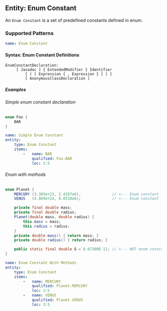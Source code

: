 ## Entity: Enum Constant

An `Enum Constant` is a set of predefined constants defined in enum.

### Supported Patterns

```yaml
name: Enum Constant
```
#### Syntax: Enum Constant Definitions

```text
EnumConstantDeclaration:
     [ Javadoc ] { ExtendedModifier } Identifier
         [ ( [ Expression { , Expression } ] ) ]
         [ AnonymousClassDeclaration ]
```

##### Examples

###### Simple enum constant declaration

```java
enum Foo {
    BAR
}
```

```yaml
name: Simple Enum Constant
entity:
    type: Enum Constant
    items:
        -   name: BAR
            qualified: Foo.BAR
            loc: 2:5
```

###### Enum with methods

```java
enum Planet {
    MERCURY (3.303e+23, 2.4397e6),              // <--- Enum constant
    VENUS   (4.869e+24, 6.0518e6);              // <--- Enum constant

    private final double mass;
    private final double radius;
    Planet(double mass, double radius) {
        this.mass = mass;
        this.radius = radius;
    }
    private double mass() { return mass; }
    private double radius() { return radius; }

    public static final double G = 6.67300E-11; // <--- NOT enum constant
}
```

```yaml
name: Enum Constant With Methods
entity:
    type: Enum Constant
    items:
        -   name: MERCURY
            qualified: Planet.MERCURY
            loc: 2:5
        -   name: VENUS
            qualified: Planet.VENUS
            loc: 3:5
```

